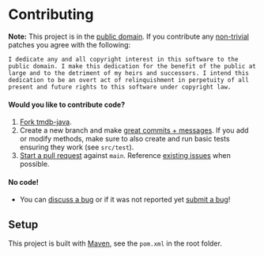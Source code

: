 Contributing
============

**Note:** This project is in the [public domain](UNLICENSE). If you contribute any [non-trivial][8]
patches you agree with the following:

    I dedicate any and all copyright interest in this software to the
    public domain. I make this dedication for the benefit of the public at
    large and to the detriment of my heirs and successors. I intend this
    dedication to be an overt act of relinquishment in perpetuity of all
    present and future rights to this software under copyright law.

#### Would you like to contribute code?

1. [Fork tmdb-java][1].
2. Create a new branch and make [great commits + messages][2]. If you add or modify methods, make sure to also create and run basic tests ensuring they work (see `src/test`).
3. [Start a pull request][3] against `main`. Reference [existing issues][4] when possible.

#### No code!
* You can [discuss a bug][4] or if it was not reported yet [submit a bug][5]!

Setup
-----

This project is built with [Maven][7], see the `pom.xml` in the root folder.


 [1]: https://github.com/UweTrottmann/tmdb-java/fork
 [2]: http://robots.thoughtbot.com/post/48933156625/5-useful-tips-for-a-better-commit-message
 [3]: https://github.com/UweTrottmann/tmdb-java/compare
 [4]: https://github.com/UweTrottmann/tmdb-java/issues
 [5]: https://github.com/UweTrottmann/tmdb-java/issues/new
 [6]: https://github.com/UweTrottmann/tmdb-java/releases
 [7]: https://maven.apache.org/
 [8]: http://www.gnu.org/prep/maintain/maintain.html#Legally-Significant
